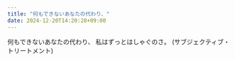 ```yaml
---
title: "何もできないあなたの代わり、"
date: 2024-12-20T14:20:28+09:00
---
```

何もできないあなたの代わり、
私はずっとはしゃぐのさ。
(サブジェクティブ・トリートメント)
